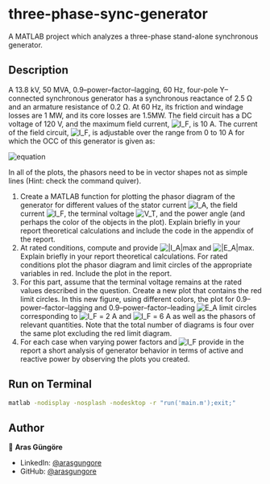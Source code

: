 # three-phase-sync-generator

A MATLAB project which analyzes a three-phase stand-alone synchronous generator.



## Description

A 13.8 kV, 50 MVA, 0.9–power–factor–lagging, 60 Hz, four-pole Y–connected synchronous generator has a synchronous
reactance of 2.5 Ω and an armature resistance of 0.2 Ω. At 60 Hz, its friction and windage losses are 1 MW, and
its core losses are 1.5MW. The field circuit has a DC voltage of 120 V, and the maximum field current, ![I_F](https://render.githubusercontent.com/render/math?math=I_{F}), is 10 A.
The current of the field circuit, ![I_F](https://render.githubusercontent.com/render/math?math=I_F), is adjustable over the range from 0 to 10 A for which the OCC of this generator is given as:

![equation](https://latex.codecogs.com/svg.image?%5Clarge%20V_%7BT,OpenCircuit%7D(I_F)=20%5C,(1.05-%5Cexp(-0.3%5C,I_F))%5C;kV)

In all of the plots, the phasors need to be in vector shapes not as simple lines (Hint: check the
command quiver).

1. Create a MATLAB function for plotting the phasor diagram of the generator for different
    values of the stator current ![I_A](https://render.githubusercontent.com/render/math?math=I_A), the field current ![I_F](https://render.githubusercontent.com/render/math?math=I_F), the terminal voltage ![V_T](https://render.githubusercontent.com/render/math?math=V_T), and
    the power angle (and perhaps the color of the objects in the plot). Explain briefly in
    your report theoretical calculations and include the code in the appendix of the report.
2. At rated conditions, compute and provide ![|I_A|max](https://render.githubusercontent.com/render/math?math=|I_A|_{max}) and ![|E_A|max](https://render.githubusercontent.com/render/math?math=|E_A|_{max}). Explain briefly in your
    report theoretical calculations. For rated conditions plot the phasor diagram and limit
    circles of the appropriate variables in red. Include the plot in the report.
3. For this part, assume that the terminal voltage remains at the rated values described in the
    question. Create a new plot that contains the red limit circles. In this new figure, using
    different colors, the plot for 0.9–power–factor–lagging and 0.9–power–factor–leading ![E_A](https://render.githubusercontent.com/render/math?math=E_A) limit
    circles corresponding to ![I_F](https://render.githubusercontent.com/render/math?math=I_F) = 2 A and ![I_F](https://render.githubusercontent.com/render/math?math=I_F) = 6 A as well as the phasors of relevant quantities.
    Note that the total number of diagrams is four over the same plot excluding the red limit
    diagram.
4. For each case when varying power factors and ![I_F](https://render.githubusercontent.com/render/math?math=I_F) provide in the report a short analysis of
    generator behavior in terms of active and reactive power by observing the plots you created.



## Run on Terminal

```sh
matlab -nodisplay -nosplash -nodesktop -r "run('main.m');exit;"
```



## Author

👤 **Aras Güngöre**

* LinkedIn: [@arasgungore](https://www.linkedin.com/in/arasgungore)
* GitHub: [@arasgungore](https://github.com/arasgungore)
